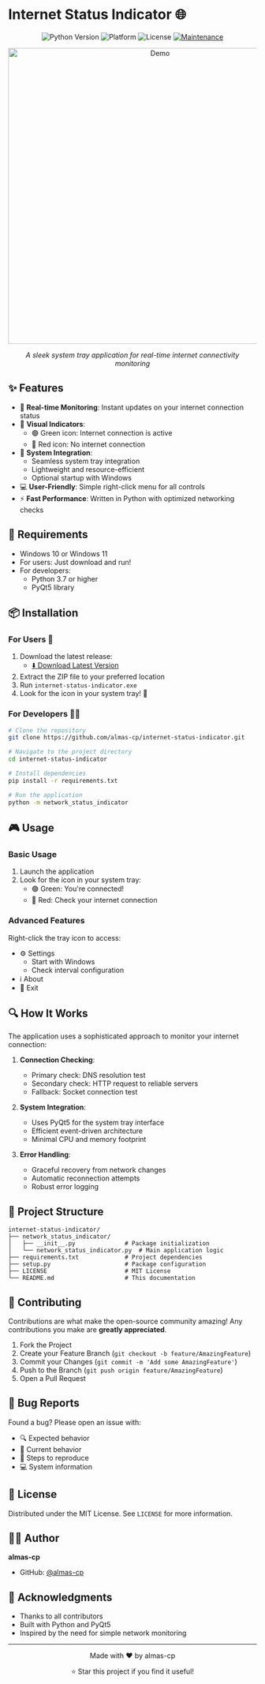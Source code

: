 # Internet Status Indicator 🌐

<div align="center">

![Python Version](https://img.shields.io/badge/python-3.7%2B-blue.svg)
![Platform](https://img.shields.io/badge/platform-Windows-lightgrey.svg)
![License](https://img.shields.io/badge/license-MIT-green.svg)
[![Maintenance](https://img.shields.io/badge/Maintained%3F-yes-brightgreen.svg)](https://github.com/almas-cp/internet-status-indicator/graphs/commit-activity)

<img src="https://raw.githubusercontent.com/almas-cp/internet-status-indicator/main/docs/assets/demo.gif" alt="Demo" width="600"/>

*A sleek system tray application for real-time internet connectivity monitoring*

</div>

## ✨ Features

- 🔔 **Real-time Monitoring**: Instant updates on your internet connection status
- 🎯 **Visual Indicators**: 
  - 🟢 Green icon: Internet connection is active
  - 🔴 Red icon: No internet connection
- 🚀 **System Integration**: 
  - Seamless system tray integration
  - Lightweight and resource-efficient
  - Optional startup with Windows
- 💻 **User-Friendly**: Simple right-click menu for all controls
- ⚡ **Fast Performance**: Written in Python with optimized networking checks

## 🔧 Requirements

- Windows 10 or Windows 11
- For users: Just download and run!
- For developers:
  - Python 3.7 or higher
  - PyQt5 library

## 📦 Installation

### For Users 👥

1. Download the latest release:
   - [⬇️ Download Latest Version](https://github.com/almas-cp/internet-status-indicator/releases/latest)
2. Extract the ZIP file to your preferred location
3. Run `internet-status-indicator.exe`
4. Look for the icon in your system tray! 🎉

### For Developers 👨‍💻

```bash
# Clone the repository
git clone https://github.com/almas-cp/internet-status-indicator.git

# Navigate to the project directory
cd internet-status-indicator

# Install dependencies
pip install -r requirements.txt

# Run the application
python -m network_status_indicator
```

## 🎮 Usage

### Basic Usage
1. Launch the application
2. Look for the icon in your system tray:
   - 🟢 Green: You're connected!
   - 🔴 Red: Check your internet connection

### Advanced Features
Right-click the tray icon to access:
- ⚙️ Settings
  - Start with Windows
  - Check interval configuration
- ℹ️ About
- 🚪 Exit

## 🔍 How It Works

The application uses a sophisticated approach to monitor your internet connection:

1. **Connection Checking**: 
   - Primary check: DNS resolution test
   - Secondary check: HTTP request to reliable servers
   - Fallback: Socket connection test

2. **System Integration**:
   - Uses PyQt5 for the system tray interface
   - Efficient event-driven architecture
   - Minimal CPU and memory footprint

3. **Error Handling**:
   - Graceful recovery from network changes
   - Automatic reconnection attempts
   - Robust error logging

## 📁 Project Structure

```
internet-status-indicator/
├── network_status_indicator/
│   ├── __init__.py              # Package initialization
│   └── network_status_indicator.py  # Main application logic
├── requirements.txt             # Project dependencies
├── setup.py                     # Package configuration
├── LICENSE                      # MIT License
└── README.md                    # This documentation
```

## 🤝 Contributing

Contributions are what make the open-source community amazing! Any contributions you make are **greatly appreciated**.

1. Fork the Project
2. Create your Feature Branch (`git checkout -b feature/AmazingFeature`)
3. Commit your Changes (`git commit -m 'Add some AmazingFeature'`)
4. Push to the Branch (`git push origin feature/AmazingFeature`)
5. Open a Pull Request

## 🐛 Bug Reports

Found a bug? Please open an issue with:
- 🔍 Expected behavior
- 🚫 Current behavior
- 📝 Steps to reproduce
- 💻 System information

## 📜 License

Distributed under the MIT License. See `LICENSE` for more information.

## 👨‍💻 Author

**almas-cp**
- GitHub: [@almas-cp](https://github.com/almas-cp)

## 🙏 Acknowledgments

- Thanks to all contributors
- Built with Python and PyQt5
- Inspired by the need for simple network monitoring

---

<div align="center">

Made with ❤️ by almas-cp

⭐ Star this project if you find it useful!

</div>
